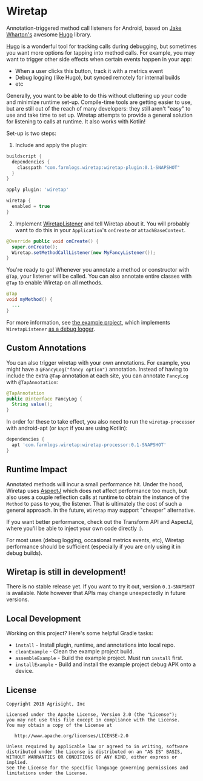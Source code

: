 Wiretap
=======

Annotation-triggered method call listeners for Android, based on [Jake Wharton's](https://github.com/JakeWharton) awesome [Hugo](https://github.com/JakeWharton/hugo) library.

[Hugo](https://github.com/JakeWharton/hugo) is a wonderful tool for tracking calls during debugging,
but sometimes you want more options for tapping into method calls. For example, you may want to
trigger other side effects when certain events happen in your app:
  * When a user clicks this button, track it with a metrics event
  * Debug logging (like Hugo), but synced remotely for internal builds
  * etc
  
Generally, you want to be able to do this without cluttering up your code and minimize runtime set-up.
Compile-time tools are getting easier to use, but are still out of the reach of many developers: they
still aren't "easy" to use and take time to set up. Wiretap attempts to provide a general solution
for listening to calls at runtime. It also works with Kotlin!

Set-up is two steps:

1. Include and apply the plugin:

```Groovy
buildscript {
  dependencies {
    classpath "com.farmlogs.wiretap:wiretap-plugin:0.1-SNAPSHOT"
  }
}

apply plugin: 'wiretap'

wiretap {
  enabled = true
}
```

2. Implement [WiretapListener](wiretap-library/src/main/java/com/farmlogs/wiretap/runtime/WiretapListener.java) and tell Wiretap about it.
   You will probably want to do this in your `Application`'s `onCreate` or `attachBaseContext`.

```java
@Override public void onCreate() {
  super.onCreate();
  Wiretap.setMethodCallListener(new MyFancyListener());
}
```

You're ready to go! Whenever you annotate a method or constructor with `@Tap`, your listener will be called.
You can also annotate entire classes with `@Tap` to enable Wiretap on all methods.

```Java
@Tap
void myMethod() {
  ...
}
```

For more information, see [the example project](wiretap-example), which
implements `WiretapListener` [as a debug logger](wiretap-example/src/main/java/com/example/wiretap/LoggingListener.java).

Custom Annotations
------------------

You can also trigger wiretap with your own annotations. For example, you might have a `@FancyLog("fancy option")`
annotation. Instead of having to include the extra `@Tap` annotation at each site, you can annotate `FancyLog`
with `@TapAnnotation`:

```Java
@TapAnnotation
public @interface FancyLog {
  String value();
}
```

In order for these to take effect, you also need to run the `wiretap-processor` with android-apt (or `kapt` if you are using Kotlin):

```Groovy
dependencies {
  apt 'com.farmlogs.wiretap:wiretap-processor:0.1-SNAPSHOT'
}
```

Runtime Impact
--------------

Annotated methods will incur a small performance hit. Under the hood, Wiretap uses [AspectJ](http://www.eclipse.org/aspectj/) which does not affect performance too much,
but also uses a couple reflection calls at runtime to obtain the instance of the `Method` to pass to you, the listener.
That is ultimately the cost of such a general approach. In the future, `Wiretap` may support "cheaper" alternative.

If you want better performance, check out the Transform API and AspectJ, where you'll be able to inject your own code directly :).

For most uses (debug logging, occasional metrics events, etc), Wiretap performance should be sufficient (especially if you are only using it in debug builds).


Wiretap is still in development!
--------------------------------

There is no stable release yet. If you want to try it out, version `0.1-SNAPSHOT` is available. Note however that APIs may change unexpectedly in future versions.


Local Development
-----------------

Working on this project? Here's some helpful Gradle tasks:

 * `install` - Install plugin, runtime, and annotations into local repo.
 * `cleanExample` - Clean the example project build.
 * `assembleExample` - Build the example project. Must run `install` first.
 * `installExample` - Build and install the example project debug APK onto a device.


License
--------

    Copyright 2016 Agrisight, Inc

    Licensed under the Apache License, Version 2.0 (the "License");
    you may not use this file except in compliance with the License.
    You may obtain a copy of the License at

       http://www.apache.org/licenses/LICENSE-2.0

    Unless required by applicable law or agreed to in writing, software
    distributed under the License is distributed on an "AS IS" BASIS,
    WITHOUT WARRANTIES OR CONDITIONS OF ANY KIND, either express or implied.
    See the License for the specific language governing permissions and
    limitations under the License.
